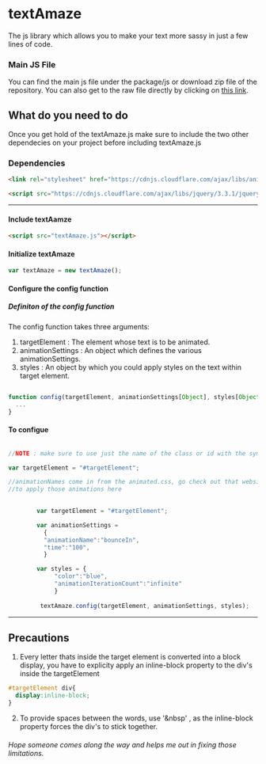 # textAmaze

The js library which allows you to make your text more sassy in just a few lines of code.

### Main JS File

You can find the main js file under the package/js or download zip file of the repository.
You can also get to the raw file directly by clicking on [this link](https://raw.githubusercontent.com/Ronak99/textAmaze.js/gh-pages/js/textAmaze.js).

## What do you need to do

Once you get hold of the textAmaze.js make sure to include the two other dependecies on your project before including textAmaze.js

### Dependencies

~~~ html
<link rel="stylesheet" href="https://cdnjs.cloudflare.com/ajax/libs/animate.css/3.5.2/animate.min.css" />
~~~

~~~ html
<script src="https://cdnjs.cloudflare.com/ajax/libs/jquery/3.3.1/jquery.min.js"></script>
~~~

-----------

#### Include textAamze
~~~ html
<script src="textAmaze.js"></script>
~~~

#### Initialize textAmaze
~~~javascript
var textAmaze = new textAmaze();
~~~

#### Configure the config function

##### Definiton of the config function

The config function takes three arguments:
1. targetElement : The element whose text is to be animated.
2. animationSettings : An object which defines the various animationSettings.
3. styles : An object by which you could apply styles on the text within target element.

~~~javascript

function config(targetElement, animationSettings[Object], styles[Object]){
  ...
}

~~~

#### To configue

~~~javascript

//NOTE : make sure to use just the name of the class or id with the symbol and not $("#targetElement")

var targetElement = "#targetElement";

//animationNames come in from the animated.css, go check out that website and try 
//to apply those animations here

		
		var targetElement = "#targetElement";

		var animationSettings = 
		  {
		  "animationName":"bounceIn",
		  "time":"100",
		  }

		var styles = {
			 "color":"blue",
			 "animationIterationCount":"infinite"
			 }
  
		 textAmaze.config(targetElement, animationSettings, styles); 
~~~

-----------------

## Precautions

1. Every letter thats inside the target element is converted into a block display, you have to explicity apply an inline-block property to the div's inside the targetElement

~~~css
#targetElement div{
  display:inline-block;
}
~~~

2. To provide spaces between the words, use '&nbsp' , as the inline-block property forces the div's to stick together.

###### Hope someone comes along the way and helps me out in fixing those limitations.





